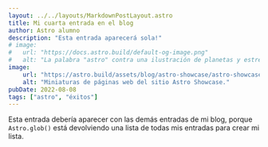 ```yaml
---
layout: ../../layouts/MarkdownPostLayout.astro
title: Mi cuarta entrada en el blog
author: Astro alumno
description: "Esta entrada aparecerá sola!"
# image: 
#   url: "https://docs.astro.build/default-og-image.png"
#   alt: "La palabra "astro" contra una ilustración de planetas y estrellas."
image: 
    url: "https://astro.build/assets/blog/astro-showcase/astro-showcase-screenshot.jpg"
    alt: "Miniaturas de páginas web del sitio Astro Showcase."
pubDate: 2022-08-08
tags: ["astro", "éxitos"]
---
```

Esta entrada debería aparecer con las demás entradas de mi blog, porque `Astro.glob()` está devolviendo una lista de todas mis entradas para crear mi lista.
